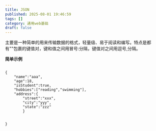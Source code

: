 ```yaml
---
title: JSON
published: 2025-08-01 19:46:59
tags: []
category: 通用web基础
draft: false
---
```

主要是一种简单的用来传输数据的格式，轻量级、易于阅读和编写。特点是都有""包裹的键值对，键和值之间用冒号:分隔，键值对之间用逗号,分隔。

**简单示例**

```

{
    "name":"aaa",
    "age":18,
    "isStudent":true,
    "hobbies":["reading","swimming"],
    "address":{
        "street":"xxx", 
        "city":"yyy",
        "state":"zzz"
        }
    

}
```